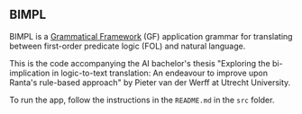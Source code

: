 ## BIMPL

BIMPL is a [Grammatical Framework](http://www.grammaticalframework.org/) (GF) application grammar for translating between first-order predicate logic (FOL) and natural language.

This is the code accompanying the AI bachelor's thesis "Exploring the bi-implication in logic-to-text translation: An endeavour to improve upon Ranta's rule-based approach" by Pieter van der Werff at Utrecht University.

To run the app, follow the instructions in the `README.md` in the `src` folder.


